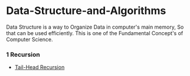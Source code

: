 # Data-Structure-and-Algorithms
Data Structure is a way to Organize Data in computer's main memory, So that can be used efficiently. This is one of the Fundamental Concept's of Computer Science.
### 1 Recursion
  * [Tail-Head Recursion](https://github.com/devarshitrivedi01/Data-Structure-and-Algorithms/blob/main/Recursion/Tail-Head%20Recursion)
